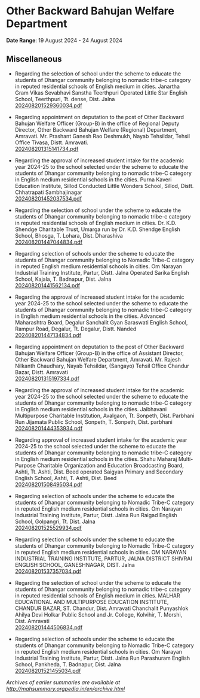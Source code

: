 # Other Backward Bahujan Welfare Department

**Date Range**: 19 August 2024 - 24 August 2024


## Miscellaneous
- Regarding the selection of school under the scheme to educate the students of Dhangar community belonging to nomadic tribe-c category in reputed residential schools of English medium in cities. Janartha Gram Vikas Sevabhavi Sanstha Teerthpuri Operated Little Star English School, Teerthpuri, Tt. dense, Dist. Jalna\
  [202408201529360034.pdf](https://gr.maharashtra.gov.in/Site/Upload/Government%20Resolutions/English/202408201529360034.pdf)

- Regarding appointment on deputation to the post of Other Backward Bahujan Welfare Officer (Group-B) in the office of Regional Deputy Director, Other Backward Bahujan Welfare (Regional) Department, Amravati. Mr. Prashant Ganesh Rao Deshmukh, Nayab Tehsildar, Tehsil Office Tivasa, Distt. Amravati.\
  [202408201315141734.pdf](https://gr.maharashtra.gov.in/Site/Upload/Government%20Resolutions/English/202408201315141734.pdf)

- Regarding the approval of increased student intake for the academic year 2024-25 to the school selected under the scheme to educate the students of Dhangar community belonging to nomadic tribe-C category in English medium residential schools in the cities. Purna Kaveri Education Institute, Sillod Conducted Little Wonders School, Sillod, Distt. Chhatrapati Sambhajinagar\
  [202408201452037534.pdf](https://gr.maharashtra.gov.in/Site/Upload/Government%20Resolutions/English/202408201452037534.pdf)

- Regarding the selection of school under the scheme to educate the students of Dhangar community belonging to nomadic tribe-c category in reputed residential schools of English medium in cities. Dr. K.D. Shendge Charitable Trust, Umarga run by Dr. K.D. Shendge English School, Bhosga, T. Lohara, Dist. Dharashiva\
  [202408201447044834.pdf](https://gr.maharashtra.gov.in/Site/Upload/Government%20Resolutions/English/202408201447044834.pdf)

- Regarding selection of schools under the scheme to educate the students of Dhangar community belonging to Nomadic Tribe-C category in reputed English medium residential schools in cities. Om Narayan Industrial Training Institute, Partur, Distt. Jalna Operated Sarika English School, Kajala, T. Badnapur, Dist. Jalna\
  [202408201441562134.pdf](https://gr.maharashtra.gov.in/Site/Upload/Government%20Resolutions/English/202408201441562134.pdf)

- Regarding the approval of increased student intake for the academic year 2024-25 to the school selected under the scheme to educate the students of Dhangar community belonging to nomadic tribe-C category in English medium residential schools in the cities. Advanced Maharashtra Board, Degalur Sanchalit Gyan Saraswati English School, Rampur Road, Degalur, Tt. Degalur, Distt. Nanded\
  [202408201447134834.pdf](https://gr.maharashtra.gov.in/Site/Upload/Government%20Resolutions/English/202408201447134834.....pdf)

- Regarding appointment on deputation to the post of Other Backward Bahujan Welfare Officer (Group-B) in the office of Assistant Director, Other Backward Bahujan Welfare Department, Amravati. Mr. Rajesh Nilkanth Chaudhary, Nayab Tehsildar, (Sangayo) Tehsil Office Chandur Bazar, Distt. Amravati\
  [202408201315197334.pdf](https://gr.maharashtra.gov.in/Site/Upload/Government%20Resolutions/English/202408201315197334.pdf)

- Regarding the approval of increased student intake for the academic year 2024-25 to the school selected under the scheme to educate the students of Dhangar community belonging to nomadic tribe-C category in English medium residential schools in the cities. Jaibhavani Multipurpose Charitable Institution, Avalgaon, Tt. Sonpeth, Dist. Parbhani Run Jijamata Public School, Sonpeth, T. Sonpeth, Dist. parbhani\
  [202408201444353934.pdf](https://gr.maharashtra.gov.in/Site/Upload/Government%20Resolutions/English/202408201444353934.pdf)

- Regarding approval of increased student intake for the academic year 2024-25 to the school selected under the scheme to educate the students of Dhangar community belonging to nomadic tribe-C category in English medium residential schools in the cities. Shahu Maharaj Multi-Purpose Charitable Organization and Education Broadcasting Board, Ashti, Tt. Ashti, Dist. Beed operated Saigyan Primary and Secondary English School, Ashti, T. Ashti, Dist. Beed\
  [202408201508495034.pdf](https://gr.maharashtra.gov.in/Site/Upload/Government%20Resolutions/English/202408201508495034.pdf)

- Regarding selection of schools under the scheme to educate the students of Dhangar community belonging to Nomadic Tribe-C category in reputed English medium residential schools in cities. Om Narayan Industrial Training Institute, Partur, Distt. Jalna Run Raigad English School, Golpangri, Tt. Dist. Jalna\
  [202408201525529934.pdf](https://gr.maharashtra.gov.in/Site/Upload/Government%20Resolutions/English/202408201525529934.pdf)

- Regarding selection of schools under the scheme to educate the students of Dhangar community belonging to Nomadic Tribe-C category in reputed English medium residential schools in cities. OM NARAYAN INDUSTRIAL TRAINING INSTITUTE, PARTUR, JALNA DISTRICT SHIVRAI ENGLISH SCHOOL, GANESHNAGAR, DIST. Jalna\
  [202408201537357034.pdf](https://gr.maharashtra.gov.in/Site/Upload/Government%20Resolutions/English/202408201537357034.pdf)

- Regarding the selection of school under the scheme to educate the students of Dhangar community belonging to nomadic tribe-c category in reputed residential schools of English medium in cities. MALHAR EDUCATIONAL AND MULTIPURPOSE EDUCATION INSTITUTE, CHANDUR BAZAR, ST. Chandur, Dist. Amravati Chanchalit Punyashlok Ahilya Devi Holkar Public School and Jr. College, Kolvihir, T. Morshi, Dist. Amravati\
  [202408201444506834.pdf](https://gr.maharashtra.gov.in/Site/Upload/Government%20Resolutions/English/202408201444506834.pdf)

- Regarding selection of schools under the scheme to educate the students of Dhangar community belonging to Nomadic Tribe-C category in reputed English medium residential schools in cities. Om Narayan Industrial Training Institute, Partur, Distt. Jalna Run Parashuram English School, Pankheda, T. Badnapur, Dist. Jalna\
  [202408201521455034.pdf](https://gr.maharashtra.gov.in/Site/Upload/Government%20Resolutions/English/202408201521455034.pdf)


*Archives of earlier summaries are available at http://mahsummary.orgpedia.in/en/archive.html*